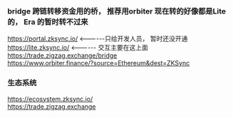 
### bridge 跨链转移资金用的桥， 推荐用orbiter 现在转的好像都是Lite的， Era 的暂时转不过来
https://portal.zksync.io/  <------只给开发人员， 暂时还没开通  
https://lite.zksync.io/    <------ 交互主要在这上面  
https://trade.zigzag.exchange/bridge  
https://www.orbiter.finance/?source=Ethereum&dest=ZKSync  

### 生态系统
https://ecosystem.zksync.io/  
https://trade.zigzag.exchange   
